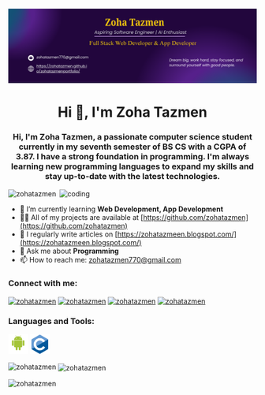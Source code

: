 ![logo](https://github.com/zohatazmen/zohatazmen/blob/main/linkedin%20banner.png)
<h1 align="center">Hi 👋, I'm Zoha Tazmen</h1>
<h3 align="center">Hi, I'm Zoha Tazmen, a passionate computer science student currently in my seventh semester of BS CS with a CGPA of 3.87. I have a strong foundation in programming. I'm always learning new programming languages to expand my skills and stay up-to-date with the latest technologies.</h3>

<img align="right" alt="coding" width="400" src="https://miro.medium.com/v2/resize:fit:1100/format:webp/1*qdAW1TjCN57h1lbuuzvchg.gif">

<p align="left">
  <img src="https://komarev.com/ghpvc/?username=zohatazmen&label=Profile%20views&color=0e75b6&style=flat" alt="zohatazmen" />
</p>

- 🌱 I’m currently learning **Web Development, App Development**
- 👨‍💻 All of my projects are available at [https://github.com/zohatazmen](https://github.com/zohatazmen)
- 📝 I regularly write articles on [https://zohatazmeen.blogspot.com/](https://zohatazmeen.blogspot.com/)
- 💬 Ask me about **Programming**
- 📫 How to reach me: zohatazmen770@gmail.com

### Connect with me:
<p align="left">
  <a href="https://twitter.com/zohatazmen" target="blank"><img align="center" src="https://raw.githubusercontent.com/rahuldkjain/github-profile-readme-generator/master/src/images/icons/Social/twitter.svg" alt="zohatazmen" height="30" width="40" /></a>
  <a href="https://linkedin.com/in/zohatazmen" target="blank"><img align="center" src="https://raw.githubusercontent.com/rahuldkjain/github-profile-readme-generator/master/src/images/icons/Social/linked-in-alt.svg" alt="zohatazmen" height="30" width="40" /></a>
  <a href="https://instagram.com/zohatazmen" target="blank"><img align="center" src="https://raw.githubusercontent.com/rahuldkjain/github-profile-readme-generator/master/src/images/icons/Social/instagram.svg" alt="zohatazmen" height="30" width="40" /></a>
  <a href="https://www.leetcode.com/zohatazmen" target="blank"><img align="center" src="https://raw.githubusercontent.com/rahuldkjain/github-profile-readme-generator/master/src/images/icons/Social/leet-code.svg" alt="zohatazmen" height="30" width="40" /></a>
</p>

### Languages and Tools:
<p align="left">
  <a href="https://developer.android.com" target="_blank" rel="noreferrer"><img src="https://raw.githubusercontent.com/devicons/devicon/master/icons/android/android-original-wordmark.svg" alt="android" width="40" height="40"/></a>
  <a href="https://www.cprogramming.com/" target="_blank" rel="noreferrer"><img src="https://raw.githubusercontent.com/devicons/devicon/master/icons/c/c-original.svg" alt="c" width="40" height="40"/></a>
  <!-- Add more icons for languages and tools as needed -->
</p>

<p align="left">
  <img align="left" src="https://github-readme-stats.vercel.app/api/top-langs?username=zohatazmen&show_icons=true&locale=en&layout=compact" alt="zohatazmen" />
</p>

<p>&nbsp;<img align="center" src="https://github-readme-stats.vercel.app/api?username=zohatazmen&show_icons=true&locale=en" alt="zohatazmen" /></p>

<p><img align="center" src="https://github-readme-streak-stats.herokuapp.com/?user=zohatazmen&" alt="zohatazmen" /></p>
